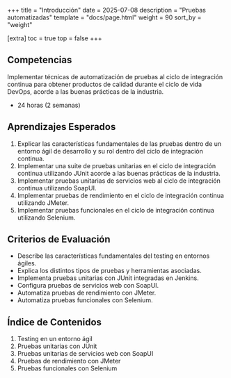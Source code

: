 +++
title = "Introducción"
date = 2025-07-08
description = "Pruebas automatizadas"
template = "docs/page.html"
weight = 90
sort_by = "weight"

[extra]
toc = true
top = false
+++

## Competencias
Implementar técnicas de automatización de pruebas al ciclo de integración continua para obtener productos de calidad durante el ciclo de vida DevOps, acorde a las buenas prácticas de la industria.

* 24 horas (2 semanas)

## Aprendizajes Esperados

1. Explicar las características fundamentales de las pruebas dentro de un entorno ágil de desarrollo y su rol dentro del ciclo de integración continua.
2. Implementar una suite de pruebas unitarias en el ciclo de integración continua utilizando JUnit acorde a las buenas prácticas de la industria.
3. Implementar pruebas unitarias de servicios web al ciclo de integración continua utilizando SoapUI.
4. Implementar pruebas de rendimiento en el ciclo de integración continua utilizando JMeter.
5. Implementar pruebas funcionales en el ciclo de integración continua utilizando Selenium.


## Criterios de Evaluación

- Describe las características fundamentales del testing en entornos ágiles.
- Explica los distintos tipos de pruebas y herramientas asociadas.
- Implementa pruebas unitarias con JUnit integradas en Jenkins.
- Configura pruebas de servicios web con SoapUI.
- Automatiza pruebas de rendimiento con JMeter.
- Automatiza pruebas funcionales con Selenium.


## Índice de Contenidos

1. Testing en un entorno ágil
2. Pruebas unitarias con JUnit
3. Pruebas unitarias de servicios web con SoapUI
4. Pruebas de rendimiento con JMeter
5. Pruebas funcionales con Selenium